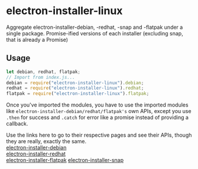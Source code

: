 # electron-installer-linux

Aggregate electron-installer-debian, -redhat, -snap and -flatpak under a single package.
Promise-ified versions of each installer (excluding snap, that is already a Promise)

## Usage

```javascript
let debian, redhat, flatpak;
// Import from index.js...
debian = require("electron-installer-linux").debian;
redhat = require("electron-installer-linux").redhat;
flatpak = require("electron-installer-linux").flatpak;
```

Once you've imported the modules, you have to use the imported modules like `electron-installer-debian/redhat/flatpak's` own APIs, except you use `.then` for success and `.catch` for error like a promise instead of providing a callback.

Use the links here to go to their respective pages and see their APIs, though they are really, exactly the same.<br>
[electron-installer-debian](http://www.github.com/unindented/electron-installer-debian)<br>
[electron-installer-redhat](http://www.github.com/unindented/electron-installer-redhat)  
[electron-installer-flatpak](http://www.github.com/endlessm/electron-installer-flatpak)
[electron-installer-snap](https://github.com/electron-userland/electron-installer-snap)
